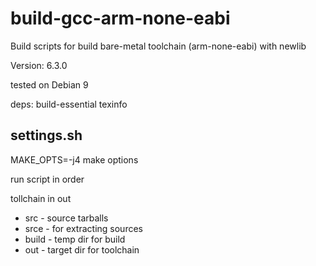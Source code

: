 # build-gcc-arm-none-eabi

Build scripts for build bare-metal toolchain (arm-none-eabi) with newlib

Version: 6.3.0

tested on Debian 9

deps: build-essential texinfo


## settings.sh

MAKE_OPTS=-j4  make options


run script in order

tollchain in out


* src - source tarballs
* srce - for extracting sources
* build - temp dir for build
* out - target dir for toolchain

